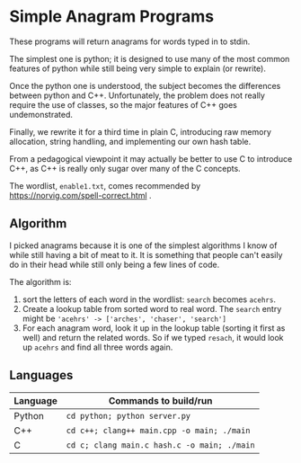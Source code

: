 # Simple Anagram Programs

These programs will return anagrams for words typed in to stdin.

The simplest one is python; it is designed to use many of the most common features of python while still being very simple to explain (or rewrite).

Once the python one is understood, the subject becomes the differences between python and C++. Unfortunately, the problem does not really require the use of classes, so the major features of C++ goes undemonstrated.

Finally, we rewrite it for a third time in plain C, introducing raw memory allocation, string handling, and implementing our own hash table.

From a pedagogical viewpoint it may actually be better to use C to introduce C++, as C++ is really only sugar over many of the C concepts.

The wordlist, `enable1.txt`, comes recommended by https://norvig.com/spell-correct.html .

## Algorithm

I picked anagrams because it is one of the simplest algorithms I know of while still having a bit of meat to it. It is something that people can't easily do in their head while still only being a few lines of code.

The algorithm is:

1. sort the letters of each word in the wordlist: `search` becomes `acehrs`.
2. Create a lookup table from sorted word to real word. The `search` entry might be `'acehrs' -> ['arches', 'chaser', 'search']`
3. For each anagram word, look it up in the lookup table (sorting it first as well) and return the related words. So if we typed `resach`, it would look up `acehrs` and find all three words again.

## Languages

| Language | Commands to build/run                       |
| -------- | ------------------------------------------- |
| Python   | `cd python; python server.py`               |
| C++      | `cd c++; clang++ main.cpp -o main; ./main`  |
| C        | `cd c; clang main.c hash.c -o main; ./main` |
